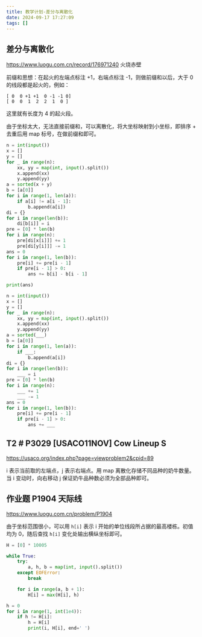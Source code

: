 ```yaml
---
title: 教学计划-差分与离散化
date: 2024-09-17 17:27:09
tags: []
---
```

## 差分与离散化

https://www.luogu.com.cn/record/176971240 火烧赤壁

前缀和思想：在起火的左端点标注 +1，右端点标注 -1，则做前缀和以后，大于 0 的线段都是起火的，例如：

```
[ 0  0 +1 +1  0 -1 -1 0]
[ 0  0  1  2  2  1  0 ]
```

这里就有长度为 4 的起火段。

由于坐标太大，无法直接前缀和，可以离散化，将大坐标映射到小坐标，即排序 + 去重后用 map 标号，在做前缀和即可。

```python
n = int(input())
x = []
y = []
for _ in range(n):
    xx, yy = map(int, input().split())
    x.append(xx)
    y.append(yy)
a = sorted(x + y)
b = [a[0]]
for i in range(1, len(a)):
    if a[i] != a[i - 1]:
        b.append(a[i])
di = {}
for i in range(len(b)):
    di[b[i]] = i
pre = [0] * len(b)
for i in range(n):
    pre[di[x[i]]] += 1
    pre[di[y[i]]] -= 1
ans = 0
for i in range(1, len(b)):
    pre[i] += pre[i - 1]
    if pre[i - 1] > 0:
        ans += b[i] - b[i - 1]

print(ans)
```
```python
n = int(input())
x = []
y = []
for _ in range(n):
    xx, yy = map(int, input().split())
    x.append(xx)
    y.append(yy)
a = sorted(___)
b = [a[0]]
for i in range(1, len(a)):
    if ___:
        b.append(a[i])
di = {}
for i in range(len(b)):
    ___ = i
pre = [0] * len(b)
for i in range(n):
    ___ += 1
    ___ -= 1
ans = 0
for i in range(1, len(b)):
    pre[i] += pre[i - 1]
    if pre[i - 1] > 0:
        ans += ___
```
## T2 # P3029 [USACO11NOV] Cow Lineup S

https://usaco.org/index.php?page=viewproblem2&cpid=89

i 表示当前取的左端点，j 表示右端点。用 map 离散化存储不同品种的奶牛数量。当 i 变动时，向右移动 j 保证奶牛品种数必须为全部品种即可。

## 作业题 P1904 天际线

https://www.luogu.com.cn/problem/P1904

由于坐标范围很小，可以用 `h[i]` 表示 i 开始的单位线段所占据的最高楼栋。初值均为 $0$，随后查找 `h[i]` 变化处输出横纵坐标即可。

```python
H = [0] * 10005

while True:
    try:
        a, h, b = map(int, input().split())
    except EOFError:
        break

    for i in range(a, b + 1):
        H[i] = max(H[i], h)

h = 0
for i in range(1, int(1e4)):
    if h != H[i]:
        h = H[i]
        print(i, H[i], end=' ')
```
